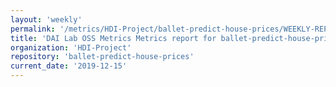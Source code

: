 ```yaml
---
layout: 'weekly'
permalink: '/metrics/HDI-Project/ballet-predict-house-prices/WEEKLY-REPORT-2019-12-15'
title: 'DAI Lab OSS Metrics Metrics report for ballet-predict-house-prices | WEEKLY-REPORT-2019-12-15'
organization: 'HDI-Project'
repository: 'ballet-predict-house-prices'
current_date: '2019-12-15'
---
```

